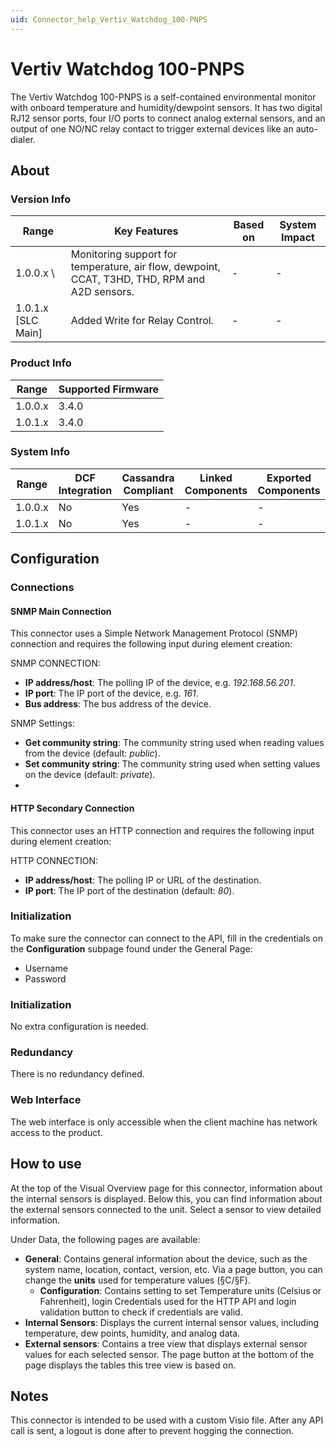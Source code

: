 ```yaml
---
uid: Connector_help_Vertiv_Watchdog_100-PNPS
---
```


# Vertiv Watchdog 100-PNPS

The Vertiv Watchdog 100-PNPS is a self-contained environmental monitor with onboard temperature and humidity/dewpoint sensors. It has two digital RJ12 sensor ports, four I/O ports to connect analog external sensors, and an output of one NO/NC relay contact to trigger external devices like an auto-dialer.

## About

### Version Info

| **Range**            | **Key Features**                                                                              | **Based on** | **System Impact** |
|----------------------|-----------------------------------------------------------------------------------------------|--------------|-------------------|
| 1.0.0.x \ | Monitoring support for temperature, air flow, dewpoint, CCAT, T3HD, THD, RPM and A2D sensors. | \-           | \-                |
| 1.0.1.x \[SLC Main\] | Added Write for Relay Control. | \-           | \-                |

### Product Info

| Range     | Supported Firmware     |
|-----------|------------------------|
| 1.0.0.x   | 3.4.0                  |
| 1.0.1.x   | 3.4.0                  |

### System Info

| Range     | DCF Integration     | Cassandra Compliant     | Linked Components     | Exported Components     |
|-----------|---------------------|-------------------------|-----------------------|-------------------------|
| 1.0.0.x   | No                  | Yes                     | \-                    | \-                      |
| 1.0.1.x   | No                  | Yes                     | \-                    | \-                      |

## Configuration

### Connections

#### SNMP Main Connection

This connector uses a Simple Network Management Protocol (SNMP) connection and requires the following input during element creation:

SNMP CONNECTION:

- **IP address/host**: The polling IP of the device, e.g. *192.168.56.201*.
- **IP port**: The IP port of the device, e.g. *161*.
- **Bus address**: The bus address of the device.

SNMP Settings:

- **Get community string**: The community string used when reading values from the device (default: *public*).
- **Set community string**: The community string used when setting values on the device (default: *private*).
- 

#### HTTP Secondary Connection

This connector uses an HTTP connection and requires the following input during element creation:

HTTP CONNECTION:

- **IP address/host**: The polling IP or URL of the destination.
- **IP port**: The IP port of the destination (default: *80*).

### Initialization

To make sure the connector can connect to the API, fill in the credentials on the **Configuration** subpage found under the General Page:

- Username
- Password

### Initialization

No extra configuration is needed.

### Redundancy

There is no redundancy defined.

### Web Interface

The web interface is only accessible when the client machine has network access to the product.

## How to use

At the top of the Visual Overview page for this connector, information about the internal sensors is displayed. Below this, you can find information about the external sensors connected to the unit. Select a sensor to view detailed information.

Under Data, the following pages are available:

- **General**: Contains general information about the device, such as the system name, location, contact, version, etc. Via a page button, you can change the **units** used for temperature values (§C/§F).
	- **Configuration**: Contains setting to set Temperature units (Celsius or Fahrenheit), login Credentials used for the HTTP API and login validation button to check if credentials are valid.
- **Internal Sensors**: Displays the current internal sensor values, including temperature, dew points, humidity, and analog data.
- **External sensors**: Contains a tree view that displays external sensor values for each selected sensor. The page button at the bottom of the page displays the tables this tree view is based on.

## Notes

This connector is intended to be used with a custom Visio file.
After any API call is sent, a logout is done after to prevent hogging the connection.